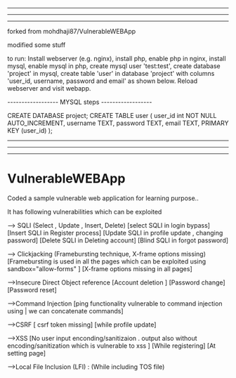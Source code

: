 -----------------------------------------------------------------------------------------------
-----------------------------------------------------------------------------------------------
-----------------------------------------------------------------------------------------------

forked from mohdhaji87/VulnerableWEBApp

modified some stuff

to run:
Install webserver (e.g. nginx), install php, enable php in nginx, install mysql,
enable mysql in php, create mysql user 'test:test', create database 'project' in mysql, create table 'user' in database
'project' with columns 'user_id, username, password and email' as shown below.
Reload webserver and visit webapp.


------------------ MYSQL steps ------------------

CREATE DATABASE project;
CREATE TABLE user (
    user_id int NOT NULL AUTO_INCREMENT,
    username TEXT,
    password TEXT,
    email TEXT,
    PRIMARY KEY (user_id)
);




-----------------------------------------------------------------------------------------------
-----------------------------------------------------------------------------------------------
-----------------------------------------------------------------------------------------------

# VulnerableWEBApp
Coded a sample vulnerable web application for learning purpose..

It has following vulnerabilities which can be exploited

--> SQLI (Select , Update , Insert, Delete)
[select SQLI in login bypass]
[Insert SQLI in Register process]
[Update SQLI in profile update , changing password]
[Delete SQLI in Deleting account]
[Blind SQLI in forgot password]

--> Clickjacking (Framebursting technique, X-frame options missing)
[Framebursting is used in all the pages which can be exploited using sandbox="allow-forms" ]
[X-frame options missing in all pages]

-->Insecure Direct Object reference
[Account deletion ]
[Password change]
[Password reset]


-->Command Injection
[ping functionality vulnerable to command injection using | we can concatenate commands]

-->CSRF
[ csrf token missing]
[while profile update]


-->XSS
[No user input enconding/sanitizaion . output also without encoding/sanitization which is vulnerable to xss ]
[While registering]
[At setting page]


-->Local File Inclusion (LFI) :
(While including TOS file)
